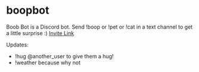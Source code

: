# boopbot
Boob Bot is a Discord bot. Send !boop or !pet or !cat in a text channel to get a little surprise :)
[Invite Link](https://discord.com/oauth2/authorize?client_id=811971525283807272&permissions=0&scope=bot)

Updates: 
- !hug @another_user to give them a hug!
- !weather because why not 
